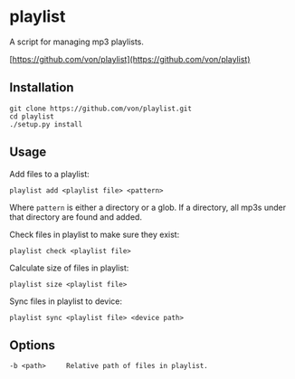 playlist
========

A script for managing mp3 playlists.

[https://github.com/von/playlist](https://github.com/von/playlist)

Installation
------------

    git clone https://github.com/von/playlist.git
    cd playlist
    ./setup.py install

Usage
-----

Add files to a playlist:

    playlist add <playlist file> <pattern>

Where `pattern` is either a directory or a glob. If a directory, all
mp3s under that directory are found and added.

Check files in playlist to make sure they exist:

    playlist check <playlist file>

Calculate size of files in playlist:

    playlist size <playlist file>

Sync files in playlist to device:

    playlist sync <playlist file> <device path>

Options
-------

    -b <path>     Relative path of files in playlist.

